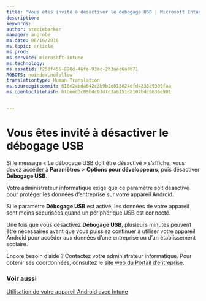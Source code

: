 ```yaml
---
title: "Vous êtes invité à désactiver le débogage USB | Microsoft Intune"
description: 
keywords: 
author: staciebarker
manager: angrobe
ms.date: 06/16/2016
ms.topic: article
ms.prod: 
ms.service: microsoft-intune
ms.technology: 
ms.assetid: f250f455-898d-46fe-93ac-2b3aec6a0b71
ROBOTS: noindex,nofollow
translationtype: Human Translation
ms.sourcegitcommit: 618e2abda642c3b9b2e813824dfd4235c9309faa
ms.openlocfilehash: bfbeed3c09bdc93dfd3a8151d8107bdc6636e981


---
```


# Vous êtes invité à désactiver le débogage USB

Si le message « Le débogage USB doit être désactivé » s’affiche, vous devez accéder à **Paramètres** > **Options pour développeurs**, puis désactiver **Débogage USB**.

Votre administrateur informatique exige que ce paramètre soit désactivé pour protéger les données d’entreprise sur votre appareil Android.

Si le paramètre **Débogage USB** est activé, les données de votre appareil sont moins sécurisées quand un périphérique USB est connecté.

Une fois que vous désactivez **Débogage USB**, plusieurs minutes peuvent être nécessaires avant que vous puissiez continuer à utiliser votre appareil Android pour accéder aux données d’une entreprise ou d’un établissement scolaire.

Encore besoin d’aide ? Contactez votre administrateur informatique. Pour obtenir ses coordonnées, consultez le [site web du Portail d’entreprise](http://portal.manage.microsoft.com).

### Voir aussi
[Utilisation de votre appareil Android avec Intune](using-your-android-device-with-intune.md)



<!--HONumber=Jul16_HO4-->


